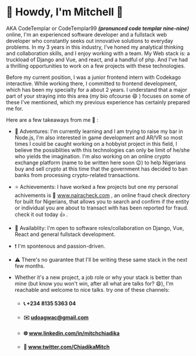 # 👋 Howdy,  I'm Mitchell 🎴
AKA CodeTemplar or CodeTemplar99 ***(pronunced code templar nine-nine)*** online, I'm an experienced software developer and a fullstack web developer who constantly seeks out innovative solutions to everyday problems. In my 3 years in this industry, I've honed my analytical thinking and collaboration skills, and I enjoy working with a team. My Web stack is: a truckload of Django and Vue, and react, and a handful of php. And I've had a thrilling opportunities to work on a few projects with these technologies.

Before my current position, I was a junior frontend intern with Codekago interactive. While working there, I committed to frontend development, which has been my specialty for a about 2 years. I understand that a major part of your straying into this area (my bio ofcourse :smile: ) focuses on some of these I've mentioned, which my previous experience has certainly prepared me for.

Here are a few takeaways from me 📣 :

  * 🚧  Adventures: I'm currently learning and I am trying to raise my bar in Node.js, I'm also interested in game development and AR/VR so most times I could be caught working on a hobbyist project in this field, I believe the possiblities with this technologies can only be limit of he/she who yields the imagination. I'm also working on an online crypto exchange platform (name to be written here soon :wink:) to help Nigerians buy and sell crypto at this time that the government has decided to ban banks from processing crypto-related transactions.
* ⭐ Achievements: I have worked a few projects but one my personal achivements is 🔗 www.nairacheck.com , an online fraud check directory for built for Nigerians, that allows you to search and confirm if the entity or individual you are about to transact with has been reported for fraud. check it out today 👍 .
* 🔌  Availablity: I'm open to software roles/collaboration on Django, Vue, React and general fullstack development.
* ❗  I'm spontenous and passion-driven.
* ⚠️  There's no guarantee that I'll be writing these same stack in the next few months.

* Whether it's a new project, a job role or why your stack is better than mine (but know you won't win, after all what are talks for? 😄), I'm reachable and welcome to nice talks. try one of these channels:
  * #### 📞   +234 8135 5363 04
  * #### ✉️    udoagwac@gmail.com
  * #### 🌐   www.linkedin.com/in/mitchchiadika
  * #### 📱   www.twitter.com/ChiadikaMitch

